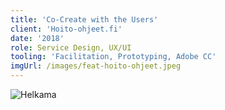 ```yaml
---
title: 'Co-Create with the Users'
client: 'Hoito-ohjeet.fi'
date: '2018'
role: Service Design, UX/UI
tooling: 'Facilitation, Prototyping, Adobe CC'
imgUrl: /images/feat-hoito-ohjeet.jpeg
---
```


![Helkama](../images/client-hoito-ohjeet-1.jpg)
